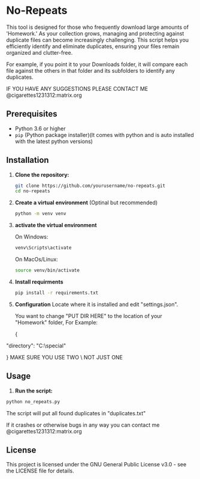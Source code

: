 # No-Repeats
This tool is designed for those who frequently download large amounts of 'Homework.' As your collection grows, managing and protecting against duplicate files can become increasingly challenging. This script helps you efficiently identify and eliminate duplicates, ensuring your files remain organized and clutter-free.


For example, if you point it to your Downloads folder, it will compare each file against the others in that folder and its subfolders to identify any duplicates.

IF YOU HAVE ANY SUGGESTIONS PLEASE CONTACT ME @cigarettes1231312:matrix.org

## Prerequisites

- Python 3.6 or higher
- `pip` (Python package installer)(It comes with python and is auto installed with the latest python versions)


## Installation

1. **Clone the repository:**

   ```sh
   git clone https://github.com/yourusername/no-repeats.git
   cd no-repeats

2. **Create a virtual environment** (Optinal but recommended)
   ```sh
   python -m venv venv

3. **activate the virtual environment**
   
   On Windows:
   ```sh
   venv\Scripts\activate
   ```
   On MacOs/Linux:
   ```sh
   source venv/bin/activate
   
5. **Install requirments**
   ```sh
   pip install -r requirements.txt
   
6. **Configuration**
   Locate where it is installed and edit "settings.json".
   
   You want to change "PUT DIR HERE" to the location of your "Homework" folder, For Example:

   {
 
  "directory": "C:\\special"
 
 }
   MAKE SURE YOU USE TWO \\ NOT JUST ONE

 ## Usage

 1. **Run the script:**

   ```sh
   python no_repeats.py
   ```
The script will put all found duplicates in "duplicates.txt"

If it crashes or otherwise bugs in any way you can contact me @cigarettes1231312:matrix.org


## License

This project is licensed under the GNU General Public License v3.0 - see the LICENSE file for details.

   
